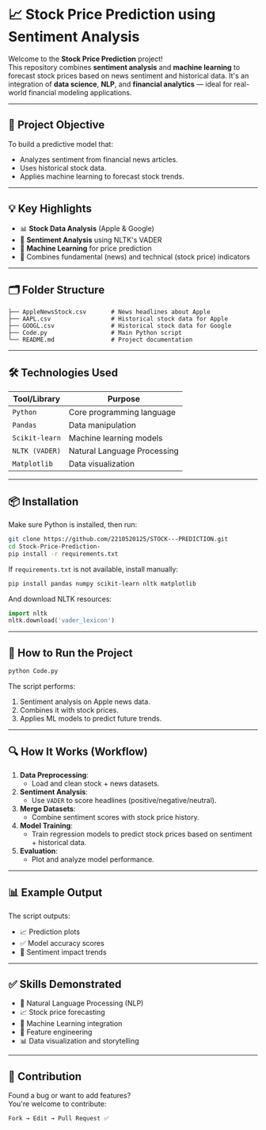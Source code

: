 # 📈 Stock Price Prediction using Sentiment Analysis

Welcome to the **Stock Price Prediction** project!  
This repository combines **sentiment analysis** and **machine learning** to forecast stock prices based on news sentiment and historical data. It's an integration of **data science**, **NLP**, and **financial analytics** — ideal for real-world financial modeling applications.

---

## 🧠 Project Objective

To build a predictive model that:
- Analyzes sentiment from financial news articles.
- Uses historical stock data.
- Applies machine learning to forecast stock trends.

---

## 💡 Key Highlights

- 📊 **Stock Data Analysis** (Apple & Google)
- 📰 **Sentiment Analysis** using NLTK's VADER
- 🤖 **Machine Learning** for price prediction
- 🧪 Combines fundamental (news) and technical (stock price) indicators

---

## 🗂️ Folder Structure

```
├── AppleNewsStock.csv       # News headlines about Apple
├── AAPL.csv                 # Historical stock data for Apple
├── GOOGL.csv                # Historical stock data for Google
├── Code.py                  # Main Python script
└── README.md                # Project documentation
```

---

## 🛠️ Technologies Used

| Tool/Library     | Purpose                        |
|------------------|--------------------------------|
| `Python`         | Core programming language      |
| `Pandas`         | Data manipulation              |
| `Scikit-learn`   | Machine learning models        |
| `NLTK (VADER)`   | Natural Language Processing    |
| `Matplotlib`     | Data visualization             |

---

## 📦 Installation

Make sure Python is installed, then run:

```bash
git clone https://github.com/2210520125/STOCK---PREDICTION.git
cd Stock-Price-Prediction-
pip install -r requirements.txt
```

If `requirements.txt` is not available, install manually:

```bash
pip install pandas numpy scikit-learn nltk matplotlib
```

And download NLTK resources:

```python
import nltk
nltk.download('vader_lexicon')
```

---

## 🚀 How to Run the Project

```bash
python Code.py
```

The script performs:
1. Sentiment analysis on Apple news data.
2. Combines it with stock prices.
3. Applies ML models to predict future trends.

---

## 🔍 How It Works (Workflow)

1. **Data Preprocessing**:
   - Load and clean stock + news datasets.
2. **Sentiment Analysis**:
   - Use `VADER` to score headlines (positive/negative/neutral).
3. **Merge Datasets**:
   - Combine sentiment scores with stock price history.
4. **Model Training**:
   - Train regression models to predict stock prices based on sentiment + historical data.
5. **Evaluation**:
   - Plot and analyze model performance.

---

## 📊 Example Output

The script outputs:
- 📈 Prediction plots
- ✅ Model accuracy scores
- 🔁 Sentiment impact trends

---

## ✅ Skills Demonstrated

- 💬 Natural Language Processing (NLP)
- 📈 Stock price forecasting
- 🤖 Machine Learning integration
- 🧠 Feature engineering
- 📊 Data visualization and storytelling

---
## 🤝 Contribution

Found a bug or want to add features?  
You're welcome to contribute:

```bash
Fork → Edit → Pull Request ✅
```
